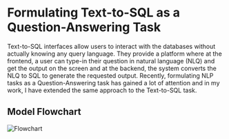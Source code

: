 # Formulating Text-to-SQL as a Question-Answering Task

Text-to-SQL interfaces allow users to interact with the databases without actually knowing any query  language. They provide a platform where at the frontend, a user can type-in their question in natural language (NLQ) and get the output on the screen and at the backend, the system converts the NLQ to SQL to generate the requested output. Recently, formulating  NLP tasks as a Question-Answering task has gained a lot of attention and in my work, I have extended the same approach to the Text-to-SQL task. 

## Model Flowchart
![Flowchart](https://user-images.githubusercontent.com/87938938/205462409-ccab8d57-c23a-47c3-88e9-3c59106d64d7.PNG)

